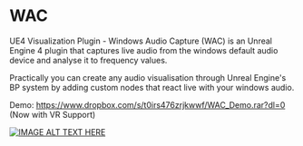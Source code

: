 # WAC
UE4 Visualization Plugin - Windows Audio Capture (WAC) is an Unreal Engine 4 plugin that captures live audio from the windows default audio device and analyse it to frequency values. 

Practically you can create any audio visualisation through Unreal Engine's BP system by adding custom nodes that react live with your windows audio.

Demo: https://www.dropbox.com/s/t0irs476zrjkwwf/WAC_Demo.rar?dl=0 (Now with VR Support)

[![IMAGE ALT TEXT HERE](https://img.youtube.com/vi/tyapMcqbpHk/0.jpg)](https://www.youtube.com/watch?v=tyapMcqbpHk)
